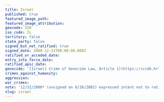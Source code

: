 ```yaml
---
title: Israel
published: true
featured_image_path:
featured_image_attribution:
geocode: ISR
iso_code: IL
territory: false
state_party: false
signed_but_not_ratified: true
signed_date: 2000-12-31T00:00:00.000Z
ratified_or_acceded_date:
entry_into_force_date:
ratified_apic_date:
genocide: '[Israeli Crime of Genocide Law, Article 1](https://iccdb.hrlc.net/data/doc/581/keyword/46/)'
crimes_against_humanity:
aggression:
war_crimes:
note: '12/31/2000* (unsigned on 8/28/2002) expressed intent not to ratify'
slug: israel
---
```



